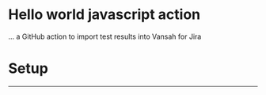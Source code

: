 # Hello world javascript action

... a GitHub action to import test results into Vansah for Jira

# Setup
_______________________________________________________________________________________________
